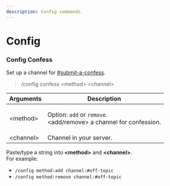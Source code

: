 ```yaml
---
description: Config commands.
---
```


# Config

### Config Confess

Set up a channel for [#submit-a-confess](confession.md#submit-a-confess "mention").

> /config confess \<method> \<channel>

| Arguments  | Description                                                                                            |
| ---------- | ------------------------------------------------------------------------------------------------------ |
| \<method>  | <p>Option: <code>add</code> or <code>remove</code>.<br>&#x3C;add/remove> a channel for confession.</p> |
| \<channel> | Channel in your server.                                                                                |

Paste/type a string into **\<method>** and **\<channel>**.\
For example:

* `/config method:add channel:#off-topic`
* `/config method:remove channel:#off-topic`
